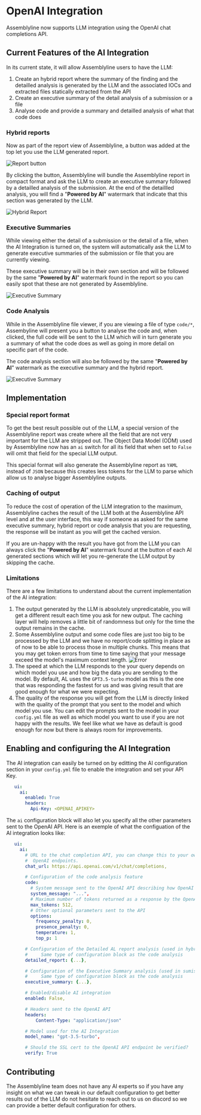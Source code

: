 # OpenAI Integration

Assemblyline now supports LLM integration using the OpenAI chat completions API.

## Current Features of the AI Integration

In its current state, it will allow Assemblyline users to have the LLM:

  1. Create an hybrid report where the summary of the finding and the detailled analysis is generated by the LLM and the associated IOCs and extracted files statically extracted from the API
  2. Create an executive summary of the detail analysis of a submission or a file
  3. Analyse code and provide a summary and detailled analysis of what that code does

### Hybrid reports

Now as part of the report view of Assemblyline, a button was added at the top let you use the LLM generated report.

![Report button](./images/ai_report_button.png)

By clicking the button, Assemblyline will bundle the Assemblyline report in compact format and ask the LLM to create an executive summary followed by a detailled analysis of the submission. At the end of the detaillled analysis, you will find a "**Powered by AI**" watermark that indicate that this section was generated by the LLM.

![Hybrid Report](./images/ai_report.png)

### Executive Summaries

While viewing either the detail of a submission or the detail of a file, when the AI Integration is turned on, the system will automatically ask the LLM to generate executive summaries of the submission or file that you are currently viewing.

These executive summary will be in their own section and will be followed by the same "**Powered by AI**" watermark found in the report so you can easily spot that these are not generated by Assemblyline.

![Executive Summary](./images/ai_summary.png)

### Code Analysis

While in the Assemblyline file viewer, if you are viewing a file of type `code/*`, Assembyline will present you a button to analyse the code and, when clicked, the full code will be sent to the LLM which will in turn generate you a summary of what the code does as well as going in more detail on specific part of the code.

The code analysis section will also be followed by the same "**Powered by AI**" watermark as the executive summary and the hybrid report.

![Executive Summary](./images/ai_fileviewer.png)


## Implementation

### Special report format

To get the best result possible out of the LLM, a special version of the Assemblyline report was create where all the field that are not very important for the LLM are stripped out. The Object Data Model (ODM) used by Assemblyline now has an `ai` switch for all its field that when set to `False` will omit that field for the special LLM output.

This special format will also generate the Assemblyline report as `YAML` instead of `JSON` because this creates less tokens for the LLM to parse which allow us to analyse bigger Assemblyline outputs.

### Caching of output

To reduce the cost of operation of the LLM integration to the maximum, Assemblyline caches the result of the LLM both at the Assemblyline API level and at the user interface, this way if someone as asked for the same executive summary, hybrid report or code analysis that you are requesting, the response will be instant as you will get the cached version.

If you are un-happy with the result you have got from the LLM you can always click the "**Powered by AI**" watermark found at the button of each AI generated sections which will let you re-generate the LLM output by skipping the cache.

### Limitations

There are a few limitations to understand about the current implementation of the AI integration:

  1. The output generated by the LLM is absolutely unpredicatable, you will get a different result each time you ask for new output. The caching layer will help removes a little bit of randomness but only for the time the output remains in the cache.
  2. Some Assemblyline output and some code files are just too big to be processed by the LLM and we have no report/code splitting in place as of now to be able to process those in multiple chunks. This means that you may get token errors from time to time saying that your message exceed the model's maximum context length.
  ![Error](./images/ai_error.png)
  3. The speed at which the LLM responds to the your query depends on which model you use and how big the data you are sending to the model. By default, AL uses the `GPT3.5-turbo` model as this is the one that was responding the fastest for us and was giving result that are good enough for what we were expecting.
  4. The quality of the response you will get from the LLM is directly linked with the quality of the prompt that you sent to the model and which model you use. You can edit the prompts sent to the model in your `config.yml` file as well as which model you want to use if you are not happy with the results. We feel like what we have as default is good enough for now but there is always room for improvements.

## Enabling and configuring the AI Integration

The AI integration can easily be turned on by editting the AI configuration section in your `config.yml` file to enable the integration and set your API Key.
 ```yaml
    ui:
      ai:
        enabled: True
        headers:
          Api-Key: <OPENAI_APIKEY>
```

The `ai` configuration block will also let you specify all the other parameters sent to the OpenAI API. Here is an exemple of what the configuation of the AI integration looks like:


 ```yaml
    ui:
      ai:
        # URL to the chat completion API, you can change this to your own if you are not using the default
        #  OpenAI endpoints.
        chat_url: https://api.openai.com/v1/chat/completions,

        # Configuration of the code analysis feature
        code:
          # System message sent to the OpenAI API describing how OpenAI should interprete the messages received
          system_message: "...",
          # Maximum number of tokens returned as a response by the OpenAI API
          max_tokens: 512,
          # Other optional parameters sent to the API
          options:
            frequency_penalty: 0,
            presence_penalty: 0,
            temperature: 1,
            top_p: 1

        # Configuration of the Detailed AL report analysis (used in hybrid reporting)
        #     Same type of configuration block as the code analysis
        detailed_report: {...},

        # Configuration of the Executive Summary analysis (used in sumission and file detail views)
        #     Same type of configuration block as the code analysis
        executive_summary: {...},

        # Enabled/disable AI integration
        enabled: False,

        # Headers sent to the OpenAI API
        headers:
            Content-Type: "application/json"

        # Model used for the AI Integration
        model_name: "gpt-3.5-turbo",

        # Should the SSL cert to the OpenAI API endpoint be verified?
        verify: True
```
## Contributing

The Assemblyline team does not have any AI experts so if you have any insight on what we can tweak in our default configuration to get better results out of the LLM do not hesitate to reach out to us on discord so we can provide a better default configuration for others.
